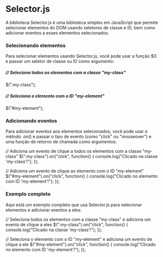 # Selector.js
A biblioteca Selector.js é uma biblioteca simples em JavaScript que permite selecionar elementos do DOM usando seletores de classe e ID, bem como adicionar eventos a esses elementos selecionados.

<h3>Selecionando elementos</h3>
<p>Para selecionar elementos usando Selector.js, você pode usar a função $() e passar um seletor de classe ou ID como argumento:</p>

<h5>// Seleciona todos os elementos com a classe "my-class"</h5>
<p>$(".my-class");</p>

<h5>// Seleciona o elemento com o ID "my-element"</h5>
<p>$("#my-element");</p>


<h3>Adicionando eventos</h3>
<p>Para adicionar eventos aos elementos selecionados, você pode usar o método .on() e passar o tipo de evento (como "click" ou "mouseover") e uma função de retorno de chamada como argumentos:</p>
<span>
// Adiciona um evento de clique a todos os elementos com a classe "my-class"
$(".my-class").on("click", function() {
  console.log("Clicado na classe 'my-class'!");
});

// Adiciona um evento de clique ao elemento com o ID "my-element"
$("#my-element").on("click", function() {
  console.log("Clicado no elemento com ID 'my-element'!");
});
</p>

<h3>Exemplo completo</h3>
<p>Aqui está um exemplo completo que usa Selector.js para selecionar elementos e adicionar eventos a eles:</p>

<span>// Seleciona todos os elementos com a classe "my-class" e adiciona um evento de clique a eles
$(".my-class").on("click", function() {
  console.log("Clicado na classe 'my-class'!");
});

// Seleciona o elemento com o ID "my-element" e adiciona um evento de clique a ele
$("#my-element").on("click", function() {
  console.log("Clicado no elemento com ID 'my-element'!");
});</span>
